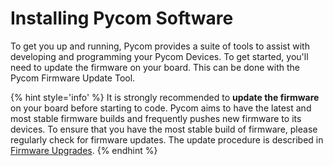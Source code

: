 # Installing Pycom Software

To get you up and running, Pycom provides a suite of tools to assist with developing and programming your Pycom Devices. To get started, you'll need to update the firmware on your board. This can be done with the Pycom Firmware Update Tool.

{% hint style='info' %}
It is strongly recommended to **update the firmware** on your board before starting to code. Pycom aims to have the latest and most stable firmware builds and frequently pushes new firmware to its devices. To ensure that you have the most stable build of firmware, please regularly check for firmware updates. The update procedure is described in [Firmware Upgrades](installation/firmwaretool.md).
{% endhint %}
